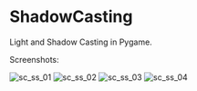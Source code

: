 # ShadowCasting
Light and Shadow Casting in Pygame.

Screenshots:

![sc_ss_01](https://github.com/gokmavisianka/ShadowCasting/assets/85447383/f197214d-3c40-4e62-b9e7-dd2c49c39e29)
![sc_ss_02](https://github.com/gokmavisianka/ShadowCasting/assets/85447383/1bed4994-8150-4fbc-8986-bd1e0df7089c)
![sc_ss_03](https://github.com/gokmavisianka/ShadowCasting/assets/85447383/8becaa4c-6015-409b-89ea-b9250f448691)
![sc_ss_04](https://github.com/gokmavisianka/ShadowCasting/assets/85447383/2cd7fbbb-a1d0-41e8-bbcf-05230290ab59)
